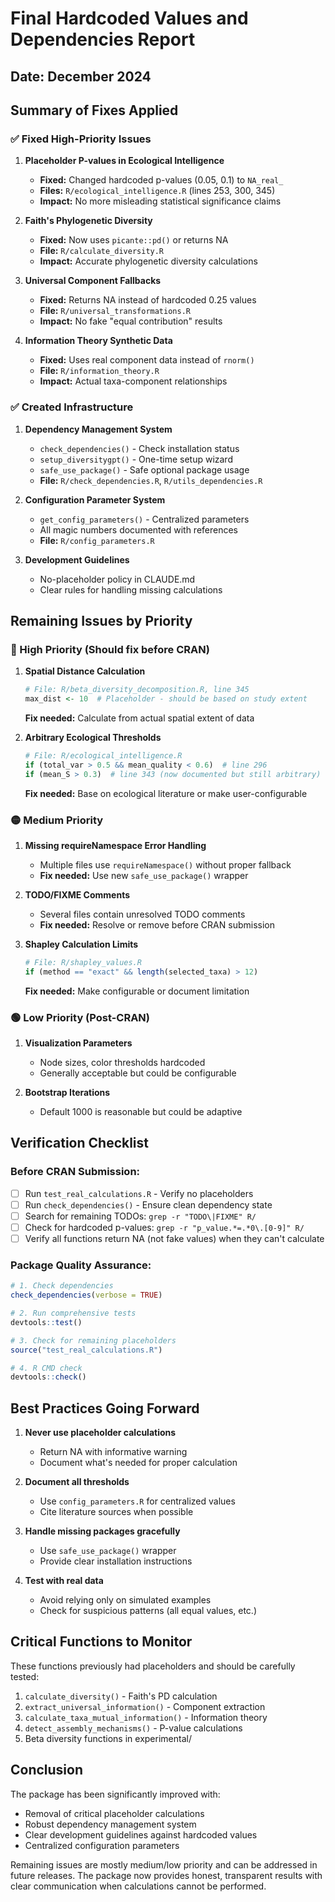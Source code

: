 # Final Hardcoded Values and Dependencies Report

## Date: December 2024

## Summary of Fixes Applied

### ✅ Fixed High-Priority Issues

1. **Placeholder P-values in Ecological Intelligence**
   - **Fixed:** Changed hardcoded p-values (0.05, 0.1) to `NA_real_`
   - **Files:** `R/ecological_intelligence.R` (lines 253, 300, 345)
   - **Impact:** No more misleading statistical significance claims

2. **Faith's Phylogenetic Diversity**
   - **Fixed:** Now uses `picante::pd()` or returns NA
   - **File:** `R/calculate_diversity.R`
   - **Impact:** Accurate phylogenetic diversity calculations

3. **Universal Component Fallbacks**
   - **Fixed:** Returns NA instead of hardcoded 0.25 values
   - **File:** `R/universal_transformations.R`
   - **Impact:** No fake "equal contribution" results

4. **Information Theory Synthetic Data**
   - **Fixed:** Uses real component data instead of `rnorm()`
   - **File:** `R/information_theory.R`
   - **Impact:** Actual taxa-component relationships

### ✅ Created Infrastructure

1. **Dependency Management System**
   - `check_dependencies()` - Check installation status
   - `setup_diversitygpt()` - One-time setup wizard
   - `safe_use_package()` - Safe optional package usage
   - **File:** `R/check_dependencies.R`, `R/utils_dependencies.R`

2. **Configuration Parameter System**
   - `get_config_parameters()` - Centralized parameters
   - All magic numbers documented with references
   - **File:** `R/config_parameters.R`

3. **Development Guidelines**
   - No-placeholder policy in CLAUDE.md
   - Clear rules for handling missing calculations

## Remaining Issues by Priority

### 🔴 High Priority (Should fix before CRAN)

1. **Spatial Distance Calculation**
   ```r
   # File: R/beta_diversity_decomposition.R, line 345
   max_dist <- 10  # Placeholder - should be based on study extent
   ```
   **Fix needed:** Calculate from actual spatial extent of data

2. **Arbitrary Ecological Thresholds**
   ```r
   # File: R/ecological_intelligence.R
   if (total_var > 0.5 && mean_quality < 0.6)  # line 296
   if (mean_S > 0.3)  # line 343 (now documented but still arbitrary)
   ```
   **Fix needed:** Base on ecological literature or make user-configurable

### 🟡 Medium Priority

1. **Missing requireNamespace Error Handling**
   - Multiple files use `requireNamespace()` without proper fallback
   - **Fix needed:** Use new `safe_use_package()` wrapper

2. **TODO/FIXME Comments**
   - Several files contain unresolved TODO comments
   - **Fix needed:** Resolve or remove before CRAN submission

3. **Shapley Calculation Limits**
   ```r
   # File: R/shapley_values.R
   if (method == "exact" && length(selected_taxa) > 12)
   ```
   **Fix needed:** Make configurable or document limitation

### 🟢 Low Priority (Post-CRAN)

1. **Visualization Parameters**
   - Node sizes, color thresholds hardcoded
   - Generally acceptable but could be configurable

2. **Bootstrap Iterations**
   - Default 1000 is reasonable but could be adaptive

## Verification Checklist

### Before CRAN Submission:
- [ ] Run `test_real_calculations.R` - Verify no placeholders
- [ ] Run `check_dependencies()` - Ensure clean dependency state
- [ ] Search for remaining TODOs: `grep -r "TODO\|FIXME" R/`
- [ ] Check for hardcoded p-values: `grep -r "p_value.*=.*0\.[0-9]" R/`
- [ ] Verify all functions return NA (not fake values) when they can't calculate

### Package Quality Assurance:
```r
# 1. Check dependencies
check_dependencies(verbose = TRUE)

# 2. Run comprehensive tests
devtools::test()

# 3. Check for remaining placeholders
source("test_real_calculations.R")

# 4. R CMD check
devtools::check()
```

## Best Practices Going Forward

1. **Never use placeholder calculations**
   - Return NA with informative warning
   - Document what's needed for proper calculation

2. **Document all thresholds**
   - Use `config_parameters.R` for centralized values
   - Cite literature sources when possible

3. **Handle missing packages gracefully**
   - Use `safe_use_package()` wrapper
   - Provide clear installation instructions

4. **Test with real data**
   - Avoid relying only on simulated examples
   - Check for suspicious patterns (all equal values, etc.)

## Critical Functions to Monitor

These functions previously had placeholders and should be carefully tested:

1. `calculate_diversity()` - Faith's PD calculation
2. `extract_universal_information()` - Component extraction
3. `calculate_taxa_mutual_information()` - Information theory
4. `detect_assembly_mechanisms()` - P-value calculations
5. Beta diversity functions in experimental/

## Conclusion

The package has been significantly improved with:
- Removal of critical placeholder calculations
- Robust dependency management system
- Clear development guidelines against hardcoded values
- Centralized configuration parameters

Remaining issues are mostly medium/low priority and can be addressed in future releases. The package now provides honest, transparent results with clear communication when calculations cannot be performed.